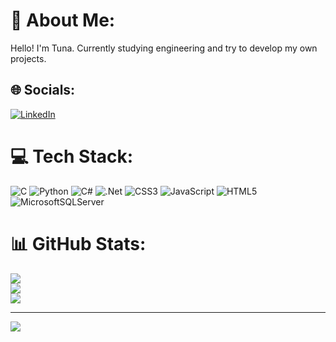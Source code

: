 # 💫 About Me:
Hello! I'm Tuna. Currently studying engineering and try to develop my own projects.


## 🌐 Socials:
[![LinkedIn](https://img.shields.io/badge/LinkedIn-%230077B5.svg?logo=linkedin&logoColor=white)](https://linkedin.com/in/https://www.linkedin.com/in/yigittunaozden/) 

# 💻 Tech Stack:
![C](https://img.shields.io/badge/c-%2300599C.svg?style=for-the-badge&logo=c&logoColor=white) ![Python](https://img.shields.io/badge/python-3670A0?style=for-the-badge&logo=python&logoColor=ffdd54) ![C#](https://img.shields.io/badge/c%23-%23239120.svg?style=for-the-badge&logo=c-sharp&logoColor=white) ![.Net](https://img.shields.io/badge/.NET-5C2D91?style=for-the-badge&logo=.net&logoColor=white) ![CSS3](https://img.shields.io/badge/css3-%231572B6.svg?style=for-the-badge&logo=css3&logoColor=white) ![JavaScript](https://img.shields.io/badge/javascript-%23323330.svg?style=for-the-badge&logo=javascript&logoColor=%23F7DF1E) ![HTML5](https://img.shields.io/badge/html5-%23E34F26.svg?style=for-the-badge&logo=html5&logoColor=white) ![MicrosoftSQLServer](https://img.shields.io/badge/Microsoft%20SQL%20Sever-CC2927?style=for-the-badge&logo=microsoft%20sql%20server&logoColor=white)
# 📊 GitHub Stats:
![](https://github-readme-stats.vercel.app/api?username=tunao2den&theme=dark&hide_border=false&include_all_commits=false&count_private=false)<br/>
![](https://github-readme-streak-stats.herokuapp.com/?user=tunao2den&theme=dark&hide_border=false)<br/>
![](https://github-readme-stats.vercel.app/api/top-langs/?username=tunao2den&theme=dark&hide_border=false&include_all_commits=false&count_private=false&layout=compact)

---
[![](https://visitcount.itsvg.in/api?id=tunao2den&icon=8&color=12)](https://visitcount.itsvg.in)

<!-- Proudly created with GPRM ( https://gprm.itsvg.in ) -->
